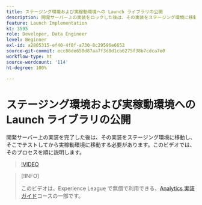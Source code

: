 ```yaml
---
title: ステージング環境および実稼動環境への Launch ライブラリの公開
description: 開発サーバー上の実装をロックした後は、その実装をステージング環境に移動し、そこでテストしてから実稼動環境に移動する必要があります。このビデオでは、そのプロセスを順に説明します。
feature: Launch Implementation
kt: 3595
role: Developer, Data Engineer
level: Beginner
exl-id: a2805315-ef40-4f8f-a730-8c29596e6652
source-git-commit: ecc86de650d87aa7f3d8d1cb6275f38b7cdca7e0
workflow-type: ht
source-wordcount: '114'
ht-degree: 100%

---
```


# ステージング環境および実稼動環境への Launch ライブラリの公開

開発サーバー上の実装を完了した後は、その実装をステージング環境に移動し、そこでテストしてから実稼動環境に移動する必要があります。このビデオでは、そのプロセスを順に説明します。

>[!VIDEO](https://video.tv.adobe.com/v/28777/?quality=12&learn=on)

>[!INFO]
>
> このビデオは、Experience League で無償で利用できる、[Analytics 実装ガイド](https://experienceleague.adobe.com/?recommended=Analytics-D-1-2019.1)コースの一部です。
